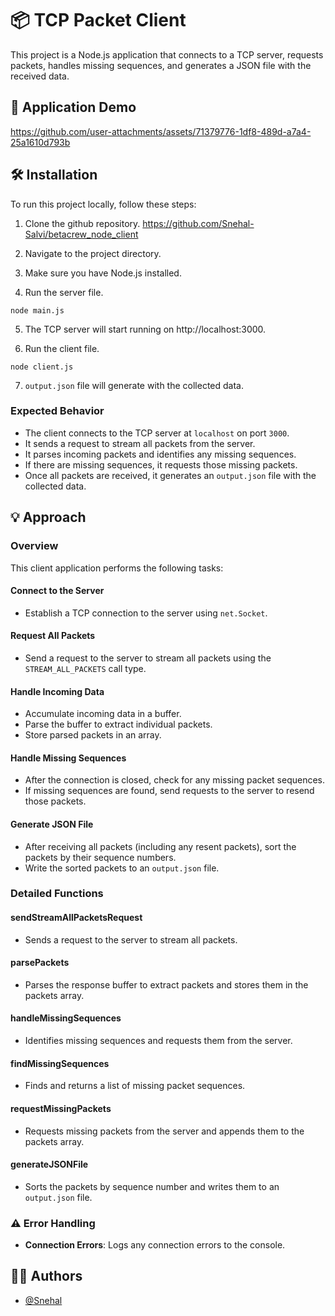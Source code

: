 # 📦 TCP Packet Client

This project is a Node.js application that connects to a TCP server, requests packets, handles missing sequences, and generates a JSON file with the received data.

## 📸 Application Demo


https://github.com/user-attachments/assets/71379776-1df8-489d-a7a4-25a1610d793b



## 🛠️ Installation

To run this project locally, follow these steps:

1. Clone the github repository.
   https://github.com/Snehal-Salvi/betacrew_node_client

2. Navigate to the project directory.
3. Make sure you have Node.js installed.
4. Run the server file.

```
node main.js
```

5. The TCP server will start running on http://localhost:3000.

6. Run the client file.

```
node client.js
```

7. `output.json` file will generate with the collected data.

### Expected Behavior

- The client connects to the TCP server at `localhost` on port `3000`.
- It sends a request to stream all packets from the server.
- It parses incoming packets and identifies any missing sequences.
- If there are missing sequences, it requests those missing packets.
- Once all packets are received, it generates an `output.json` file with the collected data.

## 💡 Approach

### Overview

This client application performs the following tasks:

#### Connect to the Server

- Establish a TCP connection to the server using `net.Socket`.

#### Request All Packets

- Send a request to the server to stream all packets using the `STREAM_ALL_PACKETS` call type.

#### Handle Incoming Data

- Accumulate incoming data in a buffer.
- Parse the buffer to extract individual packets.
- Store parsed packets in an array.

#### Handle Missing Sequences

- After the connection is closed, check for any missing packet sequences.
- If missing sequences are found, send requests to the server to resend those packets.

#### Generate JSON File

- After receiving all packets (including any resent packets), sort the packets by their sequence numbers.
- Write the sorted packets to an `output.json` file.

### Detailed Functions

#### sendStreamAllPacketsRequest

- Sends a request to the server to stream all packets.

#### parsePackets

- Parses the response buffer to extract packets and stores them in the packets array.

#### handleMissingSequences

- Identifies missing sequences and requests them from the server.

#### findMissingSequences

- Finds and returns a list of missing packet sequences.

#### requestMissingPackets

- Requests missing packets from the server and appends them to the packets array.

#### generateJSONFile

- Sorts the packets by sequence number and writes them to an `output.json` file.

### ⚠️ Error Handling

- **Connection Errors**: Logs any connection errors to the console.

## 👩‍💻 Authors

- [@Snehal](https://github.com/Snehal-Salvi)
